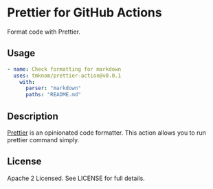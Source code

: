 # Prettier for GitHub Actions

Format code with Prettier.

## Usage

```yaml
- name: Check formatting for markdown
  uses: tmknom/prettier-action@v0.0.1
    with:
      parser: "markdown"
      paths: "README.md"
```

## Description

[Prettier](https://github.com/prettier/prettier) is an opinionated code formatter.
This action allows you to run prettier command simply.

## License

Apache 2 Licensed. See LICENSE for full details.
